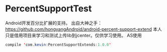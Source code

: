 # PercentSupportTest
Android开发百分比扩展的支持。
出自大神之手：https://github.com/hongyangAndroid/android-percent-support-extend
本人只是借用项目来学习和测试上传lib到jcenter。仅供学习使用。
AS使用
```java
compile 'com.kevin:PercentSupportExtends:1.0.0'
